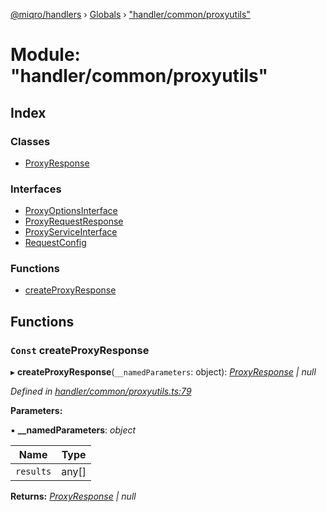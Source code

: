 [@miqro/handlers](../README.md) › [Globals](../globals.md) › ["handler/common/proxyutils"](_handler_common_proxyutils_.md)

# Module: "handler/common/proxyutils"

## Index

### Classes

* [ProxyResponse](../classes/_handler_common_proxyutils_.proxyresponse.md)

### Interfaces

* [ProxyOptionsInterface](../interfaces/_handler_common_proxyutils_.proxyoptionsinterface.md)
* [ProxyRequestResponse](../interfaces/_handler_common_proxyutils_.proxyrequestresponse.md)
* [ProxyServiceInterface](../interfaces/_handler_common_proxyutils_.proxyserviceinterface.md)
* [RequestConfig](../interfaces/_handler_common_proxyutils_.requestconfig.md)

### Functions

* [createProxyResponse](_handler_common_proxyutils_.md#const-createproxyresponse)

## Functions

### `Const` createProxyResponse

▸ **createProxyResponse**(`__namedParameters`: object): *[ProxyResponse](../classes/_handler_common_proxyutils_.proxyresponse.md) | null*

*Defined in [handler/common/proxyutils.ts:79](https://github.com/claukers/miqro-express/blob/70eb4a6/src/handler/common/proxyutils.ts#L79)*

**Parameters:**

▪ **__namedParameters**: *object*

Name | Type |
------ | ------ |
`results` | any[] |

**Returns:** *[ProxyResponse](../classes/_handler_common_proxyutils_.proxyresponse.md) | null*
